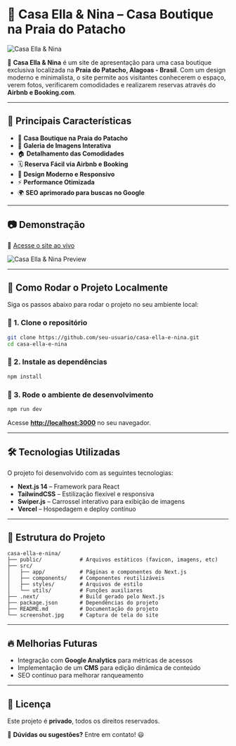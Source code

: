 # 🏡 Casa Ella & Nina – Casa Boutique na Praia do Patacho

![Casa Ella & Nina](./screenshot.jpg)

🚀 **Casa Ella & Nina** é um site de apresentação para uma casa boutique exclusiva localizada na **Praia do Patacho, Alagoas - Brasil**. Com um design moderno e minimalista, o site permite aos visitantes conhecerem o espaço, verem fotos, verificarem comodidades e realizarem reservas através do **Airbnb e Booking.com**.

---

## 🌟 Principais Características
- 🌽 **Casa Boutique na Praia do Patacho**
- 📸 **Galeria de Imagens Interativa**
- 🏠 **Detalhamento das Comodidades**
- 🗓 **Reserva Fácil via Airbnb e Booking**
- 🎨 **Design Moderno e Responsivo**
- ⚡ **Performance Otimizada**
- 🌍 **SEO aprimorado para buscas no Google**

---

## 📷 Demonstração
🔗 [Acesse o site ao vivo](https://casasboutiquepatacho.com.br)

![Casa Ella & Nina Preview](./screenshot.jpg)

---

## 🚀 Como Rodar o Projeto Localmente
Siga os passos abaixo para rodar o projeto no seu ambiente local:

### 🔹 1. Clone o repositório
```sh
git clone https://github.com/seu-usuario/casa-ella-e-nina.git
cd casa-ella-e-nina
```

### 🔹 2. Instale as dependências
```sh
npm install
```

### 🔹 3. Rode o ambiente de desenvolvimento
```sh
npm run dev
```

Acesse **[http://localhost:3000](http://localhost:3000)** no seu navegador.

---

## 🛠 Tecnologias Utilizadas
O projeto foi desenvolvido com as seguintes tecnologias:

- **Next.js 14** – Framework para React
- **TailwindCSS** – Estilização flexível e responsiva
- **Swiper.js** – Carrossel interativo para exibição de imagens
- **Vercel** – Hospedagem e deploy contínuo

---

## 📂 Estrutura do Projeto
```
casa-ella-e-nina/
├── public/            # Arquivos estáticos (favicon, imagens, etc)
├── src/
│   ├── app/           # Páginas e componentes do Next.js
│   ├── components/    # Componentes reutilizáveis
│   ├── styles/        # Arquivos de estilo
│   └── utils/         # Funções auxiliares
├── .next/             # Build gerado pelo Next.js
├── package.json       # Dependências do projeto
├── README.md          # Documentação do projeto
└── screenshot.jpg     # Captura de tela do site
```

---

## 🔥 Melhorias Futuras
- Integração com **Google Analytics** para métricas de acessos
- Implementação de um **CMS** para edição dinâmica de conteúdo
- SEO contínuo para melhorar ranqueamento

---

## 📌 Licença
Este projeto é **privado**, todos os direitos reservados.

📩 **Dúvidas ou sugestões?** Entre em contato! 😃
